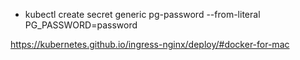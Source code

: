 - kubectl create secret generic pg-password --from-literal PG_PASSWORD=password

https://kubernetes.github.io/ingress-nginx/deploy/#docker-for-mac
